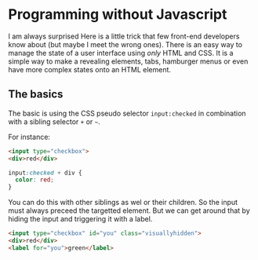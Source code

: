 <!--
  slug: codung-without-javascript
  date: 2020-04-30
  modified: 2020-04-30
  type: post
  header: jason-leung-EXYQt40B3KA-unsplash.jpg
  headerColofon: Jason Leung
  category: JavaScript
  tag: code quality, string
-->

# Programming without Javascript

I am always surprised 
Here is a little trick that few front-end developers know about (but maybe I meet the wrong ones).
There is an easy way to manage the state of a user interface using *only* HTML and CSS.
It is a simple way to make a revealing elements, tabs, hamburger menus or even have more complex states onto an HTML element.

## The basics

The basic is using the CSS pseudo selector `input:checked` in combination with a sibling selector `+` or `~`.

For instance:

```html
<input type="checkbox">
<div>red</div>
```

```css
input:checked + div { 
  color: red;
}
```

You can do this with other siblings as wel or their children. So the input must always preceed the targetted element. But we can get around that by hiding the input and triggering it with a label.


```html
<input type="checkbox" id="you" class="visuallyhidden">
<div>red</div>
<label for="you">green</label>
```

